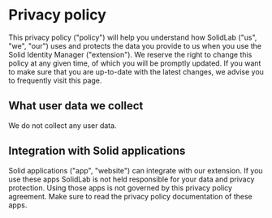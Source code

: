 # Privacy policy

This privacy policy ("policy") will help you understand how SolidLab ("us", "we",
"our") uses and protects the data you provide to us when you use the Solid Identity Manager ("extension").
We reserve the right to change this policy at any given time, 
of which you will be promptly updated. 
If you want to make sure that you are up-to-date with the latest changes, 
we advise you to frequently visit this page.

## What user data we collect

We do not collect any user data.

## Integration with Solid applications

Solid applications ("app", "website") can integrate with our extension.
If you use these apps
SolidLab is not held responsible for your data and privacy protection. 
Using those apps is not governed by this privacy policy agreement. 
Make sure to read the privacy policy documentation of these apps.
